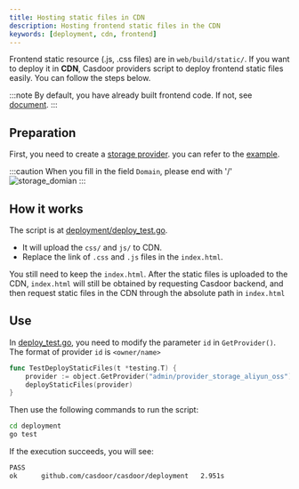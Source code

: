 ```yaml
---
title: Hosting static files in CDN
description: Hosting frontend static files in the CDN
keywords: [deployment, cdn, frontend]
---
```


Frontend static resource (.js, .css files) are in `web/build/static/`. If you want to deploy it
in **CDN**, Casdoor providers script to deploy frontend static files easily. You can follow the steps below.

:::note
By default, you have already built frontend code. If not, see [document](/docs/basic/server-installation#frontend-1).
:::

## Preparation

First, you need to create a [storage provider](/docs/provider/storage). you can refer to the [example](/docs/provider/storage#example).

:::caution
When you fill in the field `Domain`, please end with '/'
![storage_domian](/img/basic/storage_domian.png)
:::

## How it works

The script is at [deployment/deploy_test.go](https://github.com/casdoor/casdoor/blob/7b0b426a76fd77b89817e0eafcccaed8d15b8cf4/deployment/deploy_test.go).

- It will upload the `css/` and `js/` to CDN. 
- Replace the link of `.css` and `.js` files in the `index.html`.

You still need to keep the `index.html`. After the static files is uploaded to the CDN, `index.html` will still be 
obtained by requesting Casdoor backend, and then request static files in the CDN through the absolute path in `index.html`
## Use

In [deploy_test.go](https://github.com/casdoor/casdoor/blob/7b0b426a76fd77b89817e0eafcccaed8d15b8cf4/deployment/deploy_test.go), you need to modify the parameter `id` in `GetProvider()`. The format of 
provider `id` is `<owner/name>`

```go
func TestDeployStaticFiles(t *testing.T) {
	provider := object.GetProvider("admin/provider_storage_aliyun_oss")
	deployStaticFiles(provider)
}
```

Then use the following commands to run the script:
```bash
cd deployment
go test
```

If the execution succeeds, you will see:
```bash
PASS
ok      github.com/casdoor/casdoor/deployment   2.951s
```
